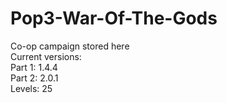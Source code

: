 # Pop3-War-Of-The-Gods
Co-op campaign stored here<br/>
Current versions:<br/>
Part 1: 1.4.4<br/>
Part 2: 2.0.1<br/>
Levels:  25<br/>
